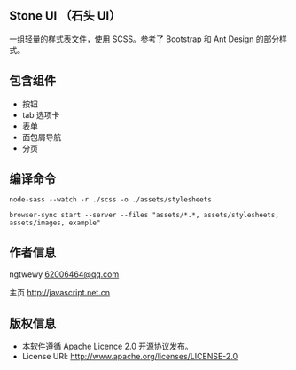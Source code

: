 ## Stone UI （石头 UI）
一组轻量的样式表文件，使用 SCSS。参考了 Bootstrap 和 Ant Design 的部分样式。

## 包含组件
* 按钮
* tab 选项卡
* 表单
* 面包屑导航
* 分页



## 编译命令

```
node-sass --watch -r ./scss -o ./assets/stylesheets
```
```
browser-sync start --server --files "assets/*.*, assets/stylesheets, assets/images, example"
```

## 作者信息
ngtwewy 62006464@qq.com

主页 http://javascript.net.cn

## 版权信息
* 本软件遵循 Apache Licence 2.0 开源协议发布。
* License URI: http://www.apache.org/licenses/LICENSE-2.0
